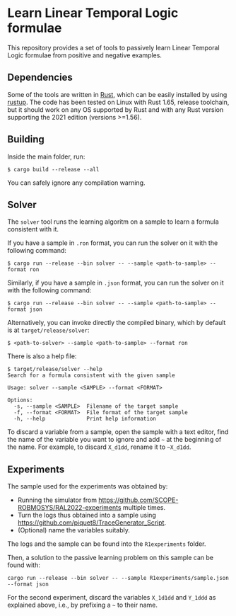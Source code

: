 # Learn Linear Temporal Logic formulae

This repository provides a set of tools to passively learn Linear Temporal Logic formulae from positive and negative examples.

## Dependencies

Some of the tools are written in [Rust](https://www.rust-lang.org/),
which can be easily installed by using [rustup](https://rustup.rs/).
The code has been tested on Linux with Rust 1.65, release toolchain,
but it should work on any OS supported by Rust and with any Rust version supporting the 2021 edition (versions >=1.56).

## Building

Inside the main folder, run:

```
$ cargo build --release --all
```

You can safely ignore any compilation warning.

## Solver

The `solver` tool runs the learning algoritm on a sample to learn a formula consistent with it.

If you have a sample in `.ron` format, you can run the solver on it with the following command:

```
$ cargo run --release --bin solver -- --sample <path-to-sample> --format ron
```

Similarly, if you have a sample in `.json` format, you can run the solver on it with the following command:

```
$ cargo run --release --bin solver -- --sample <path-to-sample> --format json
```

Alternatively, you can invoke directly the compiled binary, which by default is at `target/release/solver`:

```
$ <path-to-solver> --sample <path-to-sample> --format ron
```
There is also a help file:

```
$ target/release/solver --help
Search for a formula consistent with the given sample

Usage: solver --sample <SAMPLE> --format <FORMAT>

Options:
  -s, --sample <SAMPLE>  Filename of the target sample
  -f, --format <FORMAT>  File format of the target sample
  -h, --help             Print help information
```

To discard a variable from a sample, open the sample with a text editor,
find the name of the variable you want to ignore and add `~` at the beginning of the name.
For example, to discard `X_d1dd`, rename it to `~X_d1dd`.

## Experiments

The sample used for the experiments was obtained by:

- Running the simulator from <https://github.com/SCOPE-ROBMOSYS/RAL2022-experiments> multiple times.
- Turn the logs thus obtained into a sample using <https://github.com/piquet8/TraceGenerator_Script>.
- (Optional) name the variables suitably.

The logs and the sample can be found into the `R1experiments` folder.

Then, a solution to the passive learning problem on this sample can be found with:

```
cargo run --release --bin solver -- --sample R1experiments/sample.json --format json
```

For the second experiment, discard the variables `X_1d1dd` and `Y_1ddd` as explained above,
i.e., by prefixing a `~` to their name.
